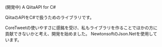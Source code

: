 (開発中)
A QiitaAPI for C#

QiitaのAPIをC#で扱うためのライブラリです。

CoreTweetの使いやすさに感銘を受け、私もライブラリを作ることでほかの方に貢献できないかと考え、開発を始めました。
NewtonsoftのJson.Netを使用しています。